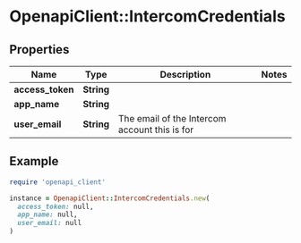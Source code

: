 # OpenapiClient::IntercomCredentials

## Properties

| Name | Type | Description | Notes |
| ---- | ---- | ----------- | ----- |
| **access_token** | **String** |  |  |
| **app_name** | **String** |  |  |
| **user_email** | **String** | The email of the Intercom account this is for |  |

## Example

```ruby
require 'openapi_client'

instance = OpenapiClient::IntercomCredentials.new(
  access_token: null,
  app_name: null,
  user_email: null
)
```


